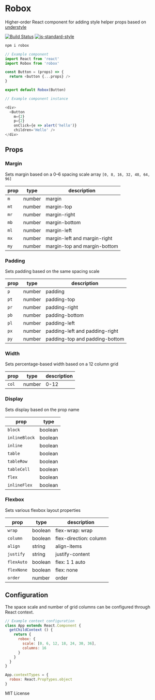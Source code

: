
# Robox

Higher-order React component for adding style helper props based on [understyle](https://github.com/jxnblk/understyle)

[![Build Status](https://travis-ci.org/jxnblk/understyle.svg?branch=master)](https://travis-ci.org/jxnblk/understyle)
[![js-standard-style](https://img.shields.io/badge/code%20style-standard-brightgreen.svg)](http://standardjs.com/)

```sh
npm i robox
```

```js
// Example component
import React from 'react'
import Robox from 'robox'

const Button = (props) => {
  return <button {...props} />
}

export default Robox(Button)
```

```js
// Example component instance

<div>
  <Button
    m={2}
    p={2}
    onClick={e => alert('hello')}
    children='Hello' />
</div>
```

## Props

### Margin

Sets margin based on a 0–6 spacing scale array `[0, 8, 16, 32, 48, 64, 96]`

prop | type | description
-----|------|------------
`m`  | number | margin
`mt` | number | margin-top
`mr` | number | margin-right
`mb` | number | margin-bottom
`ml` | number | margin-left
`mx` | number | margin-left and margin-right
`my` | number | margin-top and margin-bottom

### Padding

Sets padding based on the same spacing scale

prop | type | description
-----|------|------------
`p`  | number | padding
`pt` | number | padding-top
`pr` | number | padding-right
`pb` | number | padding-bottom
`pl` | number | padding-left
`px` | number | padding-left and padding-right
`py` | number | padding-top and padding-bottom

### Width

Sets percentage-based width based on a 12 column grid

prop | type | description
-----|------|------------
`col`| number | 0-12

### Display

Sets display based on the prop name

prop | type
-----|------
`block`| boolean
`inlineBlock`| boolean
`inline`| boolean
`table`| boolean
`tableRow`| boolean
`tableCell`| boolean
`flex`| boolean
`inlineFlex`| boolean

### Flexbox

Sets various flexbox layout properties

prop | type | description
-----|------|------------
`wrap`    | boolean | flex-wrap: wrap
`column`  | boolean | flex-direction: column
`align`   | string  | align-items
`justify` | string  | justify-content
`flexAuto`| boolean | flex: 1 1 auto
`flexNone`| boolean | flex: none
`order`   | number  | order

## Configuration

The space scale and number of grid columns can be configured through React context.

```js
// Example context configuration
class App extends React.Component {
  getChildContext () {
    return {
      robox: {
        scale: [0, 6, 12, 18, 24, 30, 36],
        columns: 16
      }
    }
  }
}

App.contextTypes = {
  robox: React.PropTypes.object
}
```

MIT License
